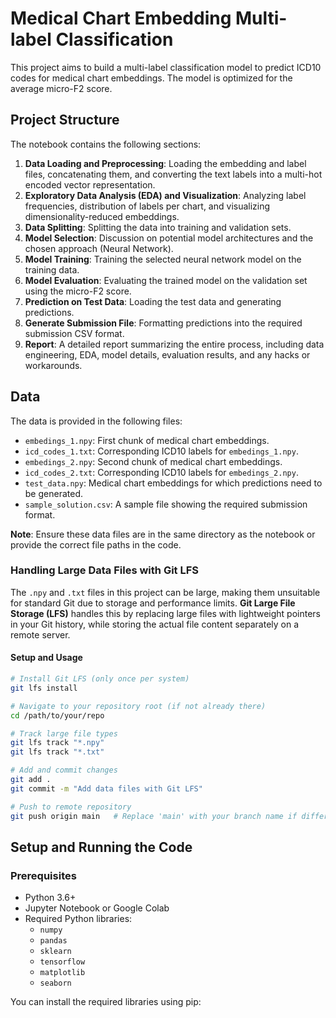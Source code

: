 # Medical Chart Embedding Multi-label Classification

This project aims to build a multi-label classification model to predict ICD10 codes for medical chart embeddings. The model is optimized for the average micro-F2 score.

## Project Structure

The notebook contains the following sections:

1.  **Data Loading and Preprocessing**: Loading the embedding and label files, concatenating them, and converting the text labels into a multi-hot encoded vector representation.
2.  **Exploratory Data Analysis (EDA) and Visualization**: Analyzing label frequencies, distribution of labels per chart, and visualizing dimensionality-reduced embeddings.
3.  **Data Splitting**: Splitting the data into training and validation sets.
4.  **Model Selection**: Discussion on potential model architectures and the chosen approach (Neural Network).
5.  **Model Training**: Training the selected neural network model on the training data.
6.  **Model Evaluation**: Evaluating the trained model on the validation set using the micro-F2 score.
7.  **Prediction on Test Data**: Loading the test data and generating predictions.
8.  **Generate Submission File**: Formatting predictions into the required submission CSV format.
9.  **Report**: A detailed report summarizing the entire process, including data engineering, EDA, model details, evaluation results, and any hacks or workarounds.

## Data

The data is provided in the following files:

*   `embedings_1.npy`: First chunk of medical chart embeddings.
*   `icd_codes_1.txt`: Corresponding ICD10 labels for `embedings_1.npy`.
*   `embedings_2.npy`: Second chunk of medical chart embeddings.
*   `icd_codes_2.txt`: Corresponding ICD10 labels for `embedings_2.npy`.
*   `test_data.npy`: Medical chart embeddings for which predictions need to be generated.
*   `sample_solution.csv`: A sample file showing the required submission format.

**Note**: Ensure these data files are in the same directory as the notebook or provide the correct file paths in the code.


### Handling Large Data Files with Git LFS

The `.npy` and `.txt` files in this project can be large, making them unsuitable for standard Git due to storage and performance limits.
**Git Large File Storage (LFS)** handles this by replacing large files with lightweight pointers in your Git history, while storing the actual file content separately on a remote server.

#### Setup and Usage

```bash
# Install Git LFS (only once per system)
git lfs install

# Navigate to your repository root (if not already there)
cd /path/to/your/repo

# Track large file types
git lfs track "*.npy"
git lfs track "*.txt"

# Add and commit changes
git add .
git commit -m "Add data files with Git LFS"

# Push to remote repository
git push origin main   # Replace 'main' with your branch name if different

```

## Setup and Running the Code

### Prerequisites

*   Python 3.6+
*   Jupyter Notebook or Google Colab
*   Required Python libraries:
    *   `numpy`
    *   `pandas`
    *   `sklearn`
    *   `tensorflow`
    *   `matplotlib`
    *   `seaborn`

You can install the required libraries using pip:
